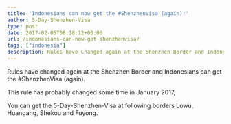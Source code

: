 ```yaml
---
title: 'Indonesians can now get the #ShenzhenVisa (again)!'
author: 5-Day-Shenzhen-Visa
type: post
date: 2017-02-05T08:18:12+00:00
url: /indonesians-can-now-get-shenzhenvisa/
tags: ["indonesia"]
description: Rules have Changed again at the Shenzhen Border and Indonesians can get the ShenzhenVisa (again).
---
```

Rules have changed again at the Shenzhen Border and Indonesians can get the #ShenzhenVisa (again).

This rule has probably changed some time in January 2017,

You can get the 5-Day-Shenzhen-Visa at following borders Lowu, Huangang, Shekou and Fuyong.